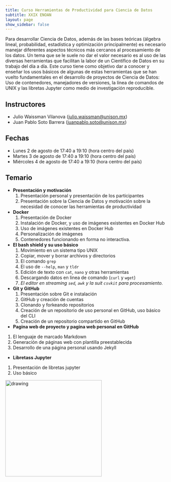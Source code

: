 ```yaml
---
title: Curso Herramientas de Productividad para Ciencia de Datos
subtitle: XXIX ENOAN
layout: page
show_sidebar: false
---
```



Para desarrollar Ciencia de Datos, además de las bases teóricas (álgebra lineal, probabilidad, estadística y optimización principalmente) es necesario manejar diferentes aspectos técnicos más cercanos al procesamiento de los datos. Un tema que se le suele no dar el valor necesario es al uso de las diversas herramientas que facilitan la labor de un Científico de Datos en su trabajo del día a día. Este curso tiene como objetivo dar a conocer y enseñar los usos básicos de algunas de estas herramientas que se han vuelto fundamentales en el desarrollo de proyectos de Ciencia de Datos: Uso de contenedores, manejadores de versiones, la línea de comandos de UNIX y las libretas Jupyter como medio de investigación reproducible.

## Instructores

- Julio Waissman Vilanova (julio.waissman@unison.mx)
- Juan Pablo Soto Barrera (juanpablo.soto@unison.mx)

## Fechas

- Lunes 2 de agosto de 17:40 a 19:10 (hora centro del país)
- Martes 3 de agosto de 17:40 a 19:10 (hora centro del país)
- Miércoles 4 de agosto de 17:40 a 19:10 (hora centro del país)

## Temario

- **Presentación y motivación**
  1.	Presentación personal y presentación de los participantes
  2.	Presentación sobre la Ciencia de Datos y motivación sobre la necesidad de conocer las herramientas de productividad
- **Docker** 
  1.	Presentación de Docker
  2.	Instalación de Docker, y uso de imágenes existentes en Docker Hub
  3.	Uso de imágenes existentes en Docker Hub
  4.	Personalización de imágenes
  5.	Contenedores funcionando en forma no interactiva.
- **El bash shield y su uso básico**
  1.	Movimiento en un sistema tipo UNIX
  2.	Copiar, mover y borrar archivos y directorios
  3.	El comando `grep`
  4.	El uso de `--help`, `man` y `tldr`
  5.	Edición de texto con `cat`, `nano` y otras herramientas
  6.	Descargando datos en linea de comando (`curl` y `wget`)
  7.	*El editor en streaming `sed`, `awk` y la suit `csvkit` para procesamiento.*
- **Git y GitHub**
  1.	Presentación sobre Git e instalación
  2.	GitHub y creación de cuentas
  3.	Clonando y forkeando repositorios
  4.	Creación de un repositorio de uso personal en GitHub, uso básico del CLI
  5.	Creación de un repositorio compartido en GitHub
-	**Pagina web de proyecto y pagina web personal en GitHub**
  1.	El lenguaje de marcado Markdown
  2.	Generación de páginas web con plantilla preestablecida
  3.	Desarrollo de una página personal usando Jekyll
-	**Libretass Jupyter** 
  1.	Presentación de libretas jupyter
  2.	Uso básico


<img src="/curso-hpcd/img/MCDLogo.png" alt="drawing" width="300"/>
